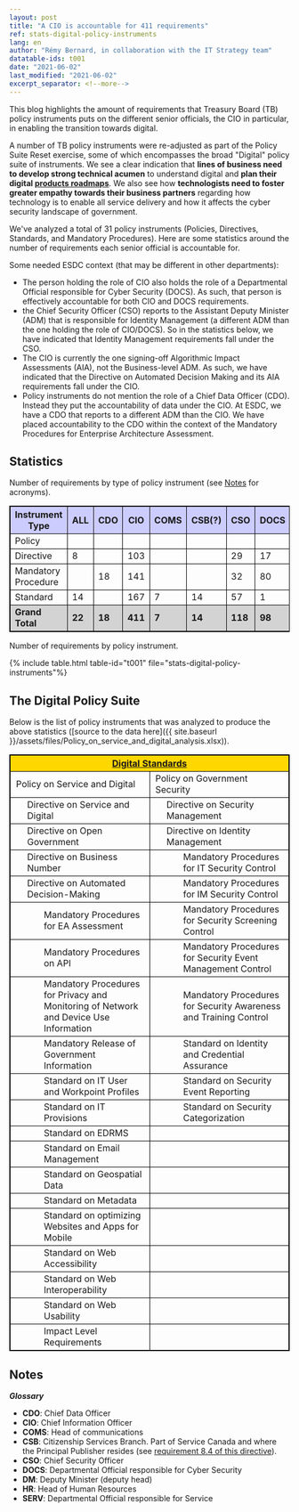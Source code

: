 ```yaml
---
layout: post
title: "A CIO is accountable for 411 requirements"
ref: stats-digital-policy-instruments
lang: en
author: "Rémy Bernard, in collaboration with the IT Strategy team"
datatable-ids: t001
date: "2021-06-02"
last_modified: "2021-06-02"
excerpt_separator: <!--more-->
---
```

<!-- markdownlint-disable MD033 -->
<!-- the below cSpell statement says to ignore any text between HTML tags. e.g., it will ignore "th rowspan='2'" in this string: <th rowspan='2'> -->
<!-- cSpell:ignoreRegExp /\<[^\>]+\>/ -->
<!-- The img + em {} stylecheet selector is a hack to add caption to an image in markdown without using plugin: https://stackoverflow.com/questions/19331362/using-an-image-caption-in-markdown-jekyll -->

<style>
table, th, td {
  border: 1px solid black;
}

th {
  background-color: #ccccff;
}

tr.grand-total {
  background-color: lightgray;
  font-weight: bold;
}

td.level1 {
  padding-left: 10px;
}

td.level2 {
  padding-left: 30px;
}

td.level3 {
  padding-left: 60px;
}

img + em { display: inline-block; }
</style>

This blog highlights the amount of requirements that Treasury Board (TB) policy instruments puts on the different senior officials, the CIO in particular, in enabling the transition towards digital.
<!--more-->

A number of TB policy instruments were re-adjusted as part of the Policy Suite Reset exercise, some of which encompasses the broad "Digital" policy suite of instruments.
We see a clear indication that **lines of business need to develop strong technical acumen** to understand digital and **plan their digital [products roadmaps](https://www.pmi.org/disciplined-agile/process/product-management)**.
We also see how **technologists need to foster greater empathy towards their business partners** regarding how technology is to enable all service delivery and how it affects the cyber security landscape of government.

We've analyzed a total of 31 policy instruments (Policies, Directives, Standards, and Mandatory Procedures). Here are some statistics around the number of requirements each senior official is accountable for.

Some needed ESDC context (that may be different in other departments):

- The person holding the role of CIO also holds the role of a Departmental Official responsible for Cyber Security (DOCS). As such, that person is effectively accountable for both CIO and DOCS requirements.
- the Chief Security Officer (CSO) reports to the Assistant Deputy Minister (ADM) that is responsible for Identity Management (a different ADM than the one holding the role of CIO/DOCS). So in the statistics below, we have indicated that Identity Management requirements fall under the CSO.
- The CIO is currently the one signing-off Algorithmic Impact Assessments (AIA), not the Business-level ADM. As such, we have indicated that the Directive on Automated Decision Making and its AIA requirements fall under the CIO.
- Policy instruments do not mention the role of a Chief Data Officer (CDO). Instead they put the accountability of data under the CIO. At ESDC, we have a CDO that reports to a different ADM than the CIO. We have placed accountability to the CDO within the context of the Mandatory Procedures for Enterprise Architecture Assessment.

## Statistics

Number of requirements by type of policy instrument (see [Notes](#notes) for acronyms).

<table>
  <tr>
    <th>Instrument Type</th>
    <th>ALL</th>
    <th>CDO</th>
    <th>CIO</th>
    <th>COMS</th>
    <th>CSB(?)</th>
    <th>CSO</th>
    <th>DOCS</th>
    <th>DM</th>
    <th>HR</th>
    <th>SERV</th>
  </tr>
  <tr>
    <td>Policy</td>
    <td>&nbsp;</td>
    <td>&nbsp;</td>
    <td>&nbsp;</td>
    <td>&nbsp;</td>
    <td>&nbsp;</td>
    <td>&nbsp;</td>
    <td>&nbsp;</td>
    <td>54</td>
    <td>&nbsp;</td>
    <td>&nbsp;</td>
  </tr>
  <tr>
    <td>Directive</td>
    <td>8</td>
    <td>&nbsp;</td>
    <td>103</td>
    <td>&nbsp;</td>
    <td>&nbsp;</td>
    <td>29</td>
    <td>17</td>
    <td>&nbsp;</td>
    <td>2</td>
    <td>7</td>
  </tr>
  <tr>
    <td>Mandatory Procedure</td>
    <td>&nbsp;</td>
    <td>18</td>
    <td>141</td>
    <td>&nbsp;</td>
    <td>&nbsp;</td>
    <td>32</td>
    <td>80</td>
    <td>&nbsp;</td>
    <td>&nbsp;</td>
    <td>&nbsp;</td>
  </tr>
  <tr>
    <td>Standard</td>
    <td>14</td>
    <td>&nbsp;</td>
    <td>167</td>
    <td>7</td>
    <td>14</td>
    <td>57</td>
    <td>1</td>
    <td>&nbsp;</td>
    <td>1</td>
    <td>&nbsp;</td>
  </tr>
  <tr class="grand-total">
    <td>Grand Total</td>
    <td>22</td>
    <td>18</td>
    <td>411</td>
    <td>7</td>
    <td>14</td>
    <td>118</td>
    <td>98</td>
    <td>54</td>
    <td>3</td>
    <td>7</td>
  </tr>
</table>

Number of requirements by policy instrument.

{% include table.html table-id="t001" file="stats-digital-policy-instruments"%}

## The Digital Policy Suite

Below is the list of policy instruments that was analyzed to produce the above statistics ([source to the data here]({{ site.baseurl }}/assets/files/Policy_on_service_and_digital_analysis.xlsx)).

<table>
  <tr>
    <th colspan="2" style="background-color: gold; text-align: center;"><a href="https://www.canada.ca/en/government/system/digital-government/government-canada-digital-standards.html">Digital Standards</a></th>
  </tr>
  <tr>
    <td class="level1" style="width: 50%">Policy on Service and Digital</td>
    <td class="level1" style="width: 50%">Policy on Government Security</td>
  </tr>
  <tr>
    <td class="level2">Directive on Service and Digital</td>
    <td class="level2">Directive on Security Management</td>
  </tr>
  <tr>
    <td class="level2">Directive on Open Government</td>
    <td class="level2">Directive on Identity Management</td>
  </tr>
  <tr>
    <td class="level2">Directive on Business Number</td>
    <td class="level3">Mandatory Procedures for IT Security Control</td>
  </tr>
  <tr>
    <td class="level2">Directive on Automated Decision-Making</td>
    <td class="level3">Mandatory Procedures for IM Security Control</td>
  </tr>
  <tr>
    <td class="level3">Mandatory Procedures for EA Assessment</td>
    <td class="level3">Mandatory Procedures for Security Screening Control</td>
  </tr>
  <tr>
    <td class="level3">Mandatory Procedures on API</td>  
    <td class="level3">Mandatory Procedures for Security Event Management Control</td>
  </tr>
  <tr>
    <td class="level3">Mandatory Procedures for Privacy and Monitoring of Network and Device Use Information</td>
    <td class="level3">Mandatory Procedures for Security Awareness and Training Control</td>
  </tr>
  <tr>
    <td class="level3">Mandatory Release of Government Information</td>
    <td class="level3">Standard on Identity and Credential Assurance</td>
  </tr>
  <tr>
    <td class="level3">Standard on IT User and Workpoint Profiles</td>
    <td class="level3">Standard on Security Event Reporting</td>
  </tr>
  <tr>
    <td class="level3">Standard on IT Provisions</td>
    <td class="level3">Standard on Security Categorization</td>
  </tr>
  <tr>
    <td class="level3">Standard on EDRMS</td>
    <td>&nbsp;</td>
  </tr>
  <tr>
    <td class="level3">Standard on Email Management</td>
    <td>&nbsp;</td>
  </tr>
  <tr>
    <td class="level3">Standard on Geospatial Data</td>
    <td>&nbsp;</td>
  </tr>
  <tr>
    <td class="level3">Standard on Metadata</td>
    <td>&nbsp;</td>
  </tr>
  <tr>
    <td class="level3">Standard on optimizing Websites and Apps for Mobile</td>
    <td>&nbsp;</td>
  </tr>
  <tr>
    <td class="level3">Standard on Web Accessibility</td>
    <td>&nbsp;</td>
  </tr>
  <tr>
    <td class="level3">Standard on Web Interoperability</td>
    <td>&nbsp;</td>
  </tr>
  <tr>
    <td class="level3">Standard on Web Usability</td>
    <td>&nbsp;</td>
  </tr>
  <tr>
    <td class="level3">Impact Level Requirements</td>
    <td>&nbsp;</td>
  </tr>  
</table>

## Notes

***Glossary***

- **CDO**: Chief Data Officer
- **CIO**:  Chief Information Officer
- **COMS**: Head of communications
- **CSB**: Citizenship Services Branch. Part of Service Canada and where the Principal Publisher resides (see [requirement 8.4 of this directive](https://www.tbs-sct.gc.ca/pol/doc-eng.aspx?id=30682)).
- **CSO**: Chief Security Officer
- **DOCS**: Departmental Official responsible for Cyber Security
- **DM**: Deputy Minister (deputy head)
- **HR**: Head of Human Resources
- **SERV**: Departmental Official responsible for Service
